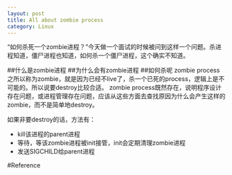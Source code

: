 ```yaml
---
layout: post
title: All about zombie process
category: Linux
---
```

“如何杀死一个zombie进程？”今天做一个面试的时候被问到这样一个问题。杀进程知道，僵尸进程也知道，如何杀一个僵尸进程，这个确实不知道。

##什么是zombie进程
##为什么会有zombie进程
##如何杀呢
zombie process之所以称为zombie，就是因为已经不live了，杀一个已死的process，逻辑上是不可能的。所以说要destroy比较合适。
zombie process既然存在，说明程序设计存在问题，或进程管理存在问题，应该从这些方面去查找原因为什么会产生这样的zombie，而不是简单地destroy。

如果非要destroy的话，方法有：
- kill该进程的parent进程
- 等待，等该zombie进程被init接管，init会定期清理zombie进程
- 发送SIGCHILD给parent进程

#Reference

